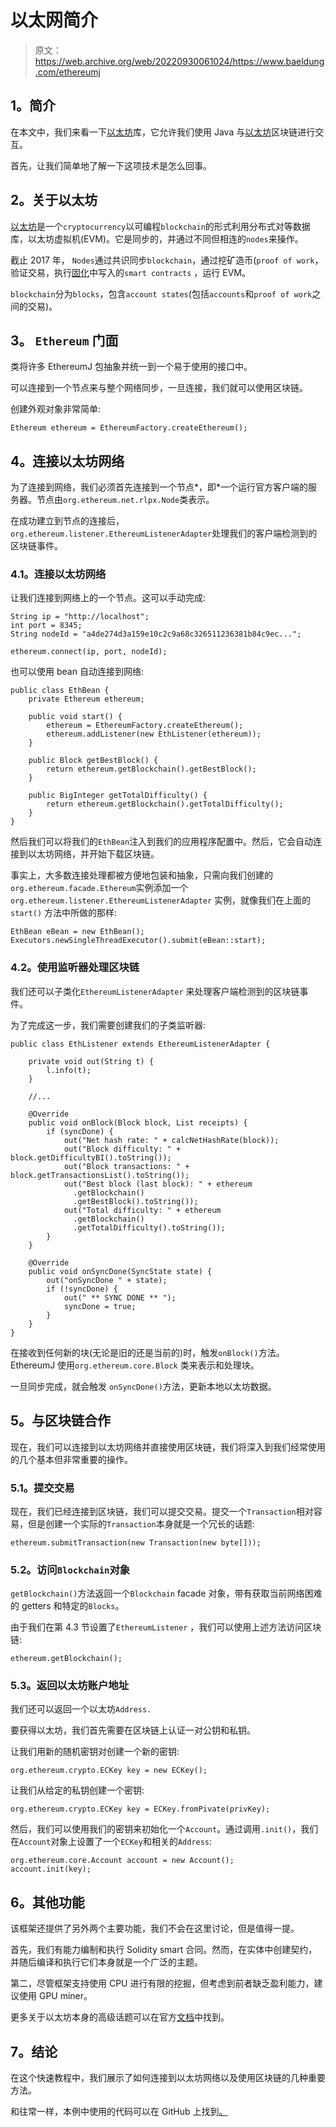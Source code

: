 # 以太网简介

> 原文：<https://web.archive.org/web/20220930061024/https://www.baeldung.com/ethereumj>

## **1。简介**

在本文中，我们来看一下[以太坊](https://web.archive.org/web/20221208143919/https://github.com/ethereum/ethereumj)库，它允许我们使用 Java 与[以太坊](https://web.archive.org/web/20221208143919/https://www.ethereum.org/)区块链进行交互。

首先，让我们简单地了解一下这项技术是怎么回事。

## **2。关于以太坊**

[以太坊](https://web.archive.org/web/20221208143919/https://www.ethereum.org/)是一个`cryptocurrency`以可编程`blockchain`的形式利用分布式对等数据库，以太坊虚拟机(EVM)。它是同步的，并通过不同但相连的`nodes`来操作。

截止 2017 年， `Nodes`通过共识同步`blockchain`，通过挖矿造币(`proof of work`，验证交易，执行[固化](https://web.archive.org/web/20221208143919/https://solidity.readthedocs.io/en/develop/)中写入的`smart contracts` ，运行 EVM。

`blockchain`分为`blocks`，包含`account states`(包括`accounts`和`proof of work`之间的交易)。

## **3。 `Ethereum` 门面**

类将许多 EthereumJ 包抽象并统一到一个易于使用的接口中。

可以连接到一个节点来与整个网络同步，一旦连接，我们就可以使用区块链。

创建外观对象非常简单:

```
Ethereum ethereum = EthereumFactory.createEthereum();
```

## **4。连接以太坊网络**

为了连接到网络，我们必须首先连接到一个节点*，即*一个运行官方客户端的服务器。节点由`org.ethereum.net.rlpx.Node`类表示。

在成功建立到节点的连接后，`org.ethereum.listener.EthereumListenerAdapter`处理我们的客户端检测到的区块链事件。

### **4.1。连接以太坊网络**

让我们连接到网络上的一个节点。这可以手动完成:

```
String ip = "http://localhost";
int port = 8345;
String nodeId = "a4de274d3a159e10c2c9a68c326511236381b84c9ec...";

ethereum.connect(ip, port, nodeId);
```

也可以使用 bean 自动连接到网络:

```
public class EthBean {
    private Ethereum ethereum;

    public void start() {
        ethereum = EthereumFactory.createEthereum();
        ethereum.addListener(new EthListener(ethereum));
    }

    public Block getBestBlock() {
        return ethereum.getBlockchain().getBestBlock();
    }

    public BigInteger getTotalDifficulty() {
        return ethereum.getBlockchain().getTotalDifficulty();
    }
}
```

然后我们可以将我们的`EthBean`注入到我们的应用程序配置中。然后，它会自动连接到以太坊网络，并开始下载区块链。

事实上，大多数连接处理都被方便地包装和抽象，只需向我们创建的`org.ethereum.facade.Ethereum`实例添加一个`org.ethereum.listener.EthereumListenerAdapter` 实例，就像我们在上面的 `start()` 方法中所做的那样:

```
EthBean eBean = new EthBean();
Executors.newSingleThreadExecutor().submit(eBean::start); 
```

### **4.2。使用监听器处理区块链**

我们还可以子类化`EthereumListenerAdapter` 来处理客户端检测到的区块链事件。

为了完成这一步，我们需要创建我们的子类监听器:

```
public class EthListener extends EthereumListenerAdapter {

    private void out(String t) {
        l.info(t);
    }

    //...

    @Override
    public void onBlock(Block block, List receipts) {
        if (syncDone) {
            out("Net hash rate: " + calcNetHashRate(block));
            out("Block difficulty: " + block.getDifficultyBI().toString());
            out("Block transactions: " + block.getTransactionsList().toString());
            out("Best block (last block): " + ethereum
              .getBlockchain()
              .getBestBlock().toString());
            out("Total difficulty: " + ethereum
              .getBlockchain()
              .getTotalDifficulty().toString());
        }
    }

    @Override
    public void onSyncDone(SyncState state) {
        out("onSyncDone " + state);
        if (!syncDone) {
            out(" ** SYNC DONE ** ");
            syncDone = true;
        }
    }
} 
```

在接收到任何新的块(无论是旧的还是当前的)时，触发`onBlock()`方法。EthereumJ 使用``org.ethereum.core.Block`` 类来表示和处理块。

一旦同步完成，就会触发 `onSyncDone()`方法，更新本地以太坊数据。

## **5。与区块链合作**

现在，我们可以连接到以太坊网络并直接使用区块链，我们将深入到我们经常使用的几个基本但非常重要的操作。

### **5.1。提交交易**

现在，我们已经连接到区块链，我们可以提交交易。提交一个`Transaction`相对容易，但是创建一个实际的`Transaction`本身就是一个冗长的话题:

```
ethereum.submitTransaction(new Transaction(new byte[]));
```

### **5.2。访问`Blockchain`对象**

`getBlockchain()`方法返回一个`Blockchain` facade 对象，带有获取当前网络困难的 getters 和特定的`Blocks`。

由于我们在第 4.3 节设置了`EthereumListener` ，我们可以使用上述方法访问区块链:

```
ethereum.getBlockchain(); 
```

### 5.3。返回以太坊账户地址

我们还可以返回一个以太坊`Address.`

要获得以太坊，我们首先需要在区块链上认证一对公钥和私钥。

让我们用新的随机密钥对创建一个新的密钥:

```
org.ethereum.crypto.ECKey key = new ECKey(); 
```

让我们从给定的私钥创建一个密钥:

```
org.ethereum.crypto.ECKey key = ECKey.fromPivate(privKey);
```

然后，我们可以使用我们的密钥来初始化一个`Account`。通过调用`.init()`，我们在`Account`对象上设置了一个`ECKey`和相关的`Address`:

```
org.ethereum.core.Account account = new Account();
account.init(key);
```

## **6。其他功能**

该框架还提供了另外两个主要功能，我们不会在这里讨论，但是值得一提。

首先，我们有能力编制和执行 Solidity smart 合同。然而，在实体中创建契约，并随后编译和执行它们本身就是一个广泛的主题。

第二，尽管框架支持使用 CPU 进行有限的挖掘，但考虑到前者缺乏盈利能力，建议使用 GPU miner。

更多关于以太坊本身的高级话题可以在官方[文档](https://web.archive.org/web/20221208143919/https://www.ethereum.org/developers/)中找到。

## **7。结论**

在这个快速教程中，我们展示了如何连接到以太坊网络以及使用区块链的几种重要方法。

和往常一样，本例中使用的代码可以在 GitHub 上找到[。](https://web.archive.org/web/20221208143919/https://github.com/eugenp/tutorials/tree/master/ethereum)